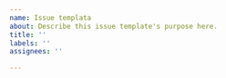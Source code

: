 ```yaml
---
name: Issue templata
about: Describe this issue template's purpose here.
title: ''
labels: ''
assignees: ''

---
```



